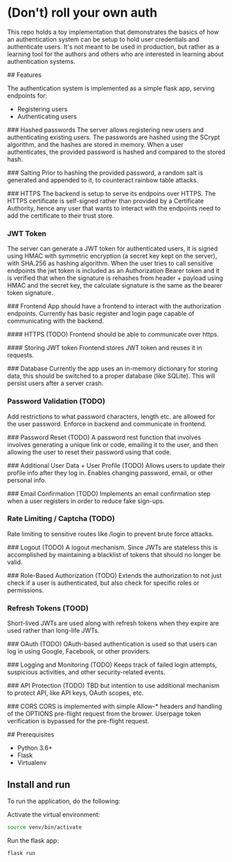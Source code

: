 # (Don't) roll your own auth

This repo holds a toy implementation that demonstrates the basics of how an authentication system can be setup to hold user credentials and authenticate users. It's not meant to be used in production, but rather as a learning tool for the authors and others who are interested in learning about authentication systems.

## Features

The authentication system is implemented as a simple flask app, serving endpoints for:
- Registering users
- Authenticating users

### Hashed passwords
The server allows registering new users and authenticating existing users. The passwords are hashed using the SCrypt algorithm, and the hashes are stored in memory. When a user authenticates, the provided password is hashed and compared to the stored hash.

### Salting
Prior to hashing the provided password, a random salt is generated and appended to it, to counteract rainbow table attacks.

### HTTPS
The backend is setup to serve its endpoins over HTTPS. The HTTPS certificate is self-signed rather than provided by a Certificate Authority, hence any user that wants to interact with the endpoints need to add the certificate to their trust store.

### JWT Token
The server can generate a JWT token for authenticated users, it is signed using HMAC with symmetric encryption (a secret key kept on the server), with SHA.256 as hashing algorithm. When the user tries to call sensitive endpoints the jwt token is included as an Authorization Bearer token and it is verified that when the signature is rehashes from header + payload using HMAC and the secret key, the calculate signature is the same as the bearer token signature.

### Frontend 
App should have a frontend to interact with the authorization endpoints. Currently has basic register and login page capable of communicating with the backend.

#### HTTPS (TODO)
Frontend should be able to communicate over https.

#### Storing JWT token
Frontend stores JWT token and reuses it in requests.

### Database
Currently the app uses an in-memory dictionary for storing data, this should be switched to a proper database (like SQLite). This will persist users after a server crash.

### Password Validation (TODO)
Add restrictions to what password characters, length etc. are allowed for the user password. Enforce in backend and communicate in frontend.

### Password Reset (TODO)
A password rest function that involves involves generating a unique link or code, emailing it to the user, and then allowing the user to reset their password using that code.

### Additional User Data + User Profile (TODO)
Allows users to update their profile info after they log in. Enables changing password, email, or other personal info.

### Email Confirmation (TODO)
Implements an email confirmation step when a user registers in order to reduce fake sign-ups.

### Rate Limiting / Captcha (TODO)
Rate limiting to sensitive routes like /login to prevent brute force attacks.

### Logout (TODO)
A logout mechanism. Since JWTs are stateless this is accomplished by maintaining a blacklist of tokens that should no longer be valid.

### Role-Based Authorization (TODO)
Extends the authorization to not just check if a user is authenticated, but also check for specific roles or permissions.

### Refresh Tokens (TOOD)
Short-lived JWTs are used along with refresh tokens when they expire are used rather than long-life JWTs.

### OAuth (TODO)
OAuth-based authentication is used so that users can log in using Google, Facebook, or other providers.

### Logging and Monitoring (TODO)
Keeps track of failed login attempts, suspicious activities, and other security-related events.

### API Protection (TODO)
TBD but intention to use additional mechanism to protect API, like API keys, OAuth scopes, etc.

### CORS
CORS is implemented with simple Allow-* headers and handling of the OPTIONS pre-flight request from the brower. Userpage token verification is bypassed for the pre-flight request.

## Prerequisites

* Python 3.6+
* Flask
* Virtualenv

## Install and run
To run the application, do the following:

Activate the virtual environment:
```bash
source venv/bin/activate
```

Run the flask app:
```bash
flask run
```